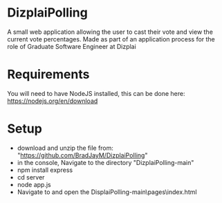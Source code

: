 # DizplaiPolling
A small web application allowing the user to cast their vote and view the current vote percentages. Made as part of an application process for the role of Graduate Software Engineer at Dizplai

# Requirements
You will need to have NodeJS installed, this can be done here: https://nodejs.org/en/download

# Setup
* download and unzip the file from: "https://github.com/BradJayM/DizplaiPolling"
*  in the console, Navigate to the directory "DizplaiPolling-main"
*  npm install express
*  cd server
*  node app.js
*  Navigate to and open the DisplaiPolling-main\pages\index.html

